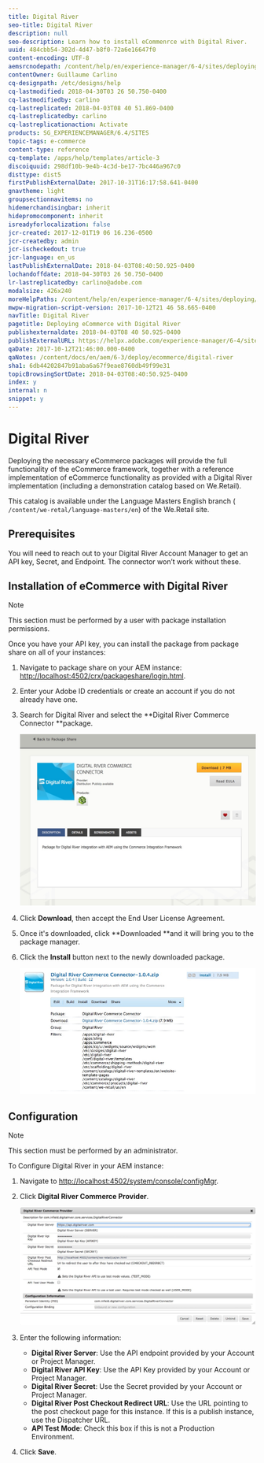 ```yaml
---
title: Digital River
seo-title: Digital River
description: null
seo-description: Learn how to install eCommenrce with Digital River.
uuid: 484cbb54-302d-4d47-b8f0-72a6e16647f0
content-encoding: UTF-8
aemsrcnodepath: /content/help/en/experience-manager/6-4/sites/deploying/using/digital-river
contentOwner: Guillaume Carlino
cq-designpath: /etc/designs/help
cq-lastmodified: 2018-04-30T03 26 50.750-0400
cq-lastmodifiedby: carlino
cq-lastreplicated: 2018-04-03T08 40 51.869-0400
cq-lastreplicatedby: carlino
cq-lastreplicationaction: Activate
products: SG_EXPERIENCEMANAGER/6.4/SITES
topic-tags: e-commerce
content-type: reference
cq-template: /apps/help/templates/article-3
discoiquuid: 298df10b-9e4b-4c3d-be17-7bc446a967c0
disttype: dist5
firstPublishExternalDate: 2017-10-31T16:17:58.641-0400
gnavtheme: light
groupsectionnavitems: no
hidemerchandisingbar: inherit
hidepromocomponent: inherit
isreadyforlocalization: false
jcr-created: 2017-12-01T19 06 16.236-0500
jcr-createdby: admin
jcr-ischeckedout: true
jcr-language: en_us
lastPublishExternalDate: 2018-04-03T08:40:50.925-0400
lochandoffdate: 2018-04-30T03 26 50.750-0400
lr-lastreplicatedby: carlino@adobe.com
modalsize: 426x240
moreHelpPaths: /content/help/en/experience-manager/6-4/sites/deploying/morehelp/e-commerce;/content/help/en/experience-manager/6-4/sites/deploying/morehelp/e-commerce
mwpw-migration-script-version: 2017-10-12T21 46 58.665-0400
navTitle: Digital River
pagetitle: Deploying eCommerce with Digital River
publishexternaldate: 2018-04-03T08 40 50.925-0400
publishExternalURL: https://helpx.adobe.com/experience-manager/6-4/sites/deploying/using/digital-river.html
qaDate: 2017-10-12T21:46:00.000-0400
qaNotes: /content/docs/en/aem/6-3/deploy/ecommerce/digital-river
sha1: 6db44202847b91aba6a67f9eae8760db49f99e31
topicBrowsingSortDate: 2018-04-03T08:40:50.925-0400
index: y
internal: n
snippet: y
---
```


# Digital River

Deploying the necessary eCommerce packages will provide the full functionality of the eCommerce framework, together with a reference implementation of eCommerce functionality as provided with a Digital River implementation (including a demonstration catalog based on We.Retail).

This catalog is available under the Language Masters English branch ( `/content/we-retal/language-masters/en`) of the We.Retail site.

## Prerequisites

You will need to reach out to your Digital River Account Manager to get an API key, Secret, and Endpoint. The connector won’t work without these.

## Installation of eCommerce with Digital River

>[!NOTE]
>
>This section must be performed by a user with package installation permissions.

Once you have your API key, you can install the package from package share on all of your instances:

1. Navigate to package share on your AEM instance: [http://localhost:4502/crx/packageshare/login.html](http://localhost:4502/crx/packageshare/login.html).
1. Enter your Adobe ID credentials or create an account if you do not already have one.
1. Search for Digital River and select the **Digital River Commerce Connector **package.

   ![](assets/chlimage_1-6.jpeg)

1. Click **Download**, then accept the End User License Agreement.
1. Once it's downloaded, click **Downloaded **and it will bring you to the package manager.
1. Click the **Install** button next to the newly downloaded package.

   ![](assets/chlimage_1-7.jpeg)

## Configuration

>[!NOTE]
>
>This section must be performed by an administrator.

To Configure Digital River in your AEM instance:

1. Navigate to [http://localhost:4502/system/console/configMgr](http://localhost:4502/system/console/configMgr).
1. Click **Digital River Commerce Provider**.

   ![](assets/chlimage_1-8.jpeg)

1. Enter the following information:

    * **Digital River Server**: Use the API endpoint provided by your Account or Project Manager.
    * **Digital River API Key**: Use the API Key provided by your Account or Project Manager.
    * **Digital River Secret**: Use the Secret provided by your Account or Project Manager.
    * **Digital River Post Checkout Redirect URL**: Use the URL pointing to the post checkout page for this instance. If this is a publish instance, use the Dispatcher URL.
    * **API Test Mode**: Check this box if this is not a Production Environment.

1. Click **Save**.


